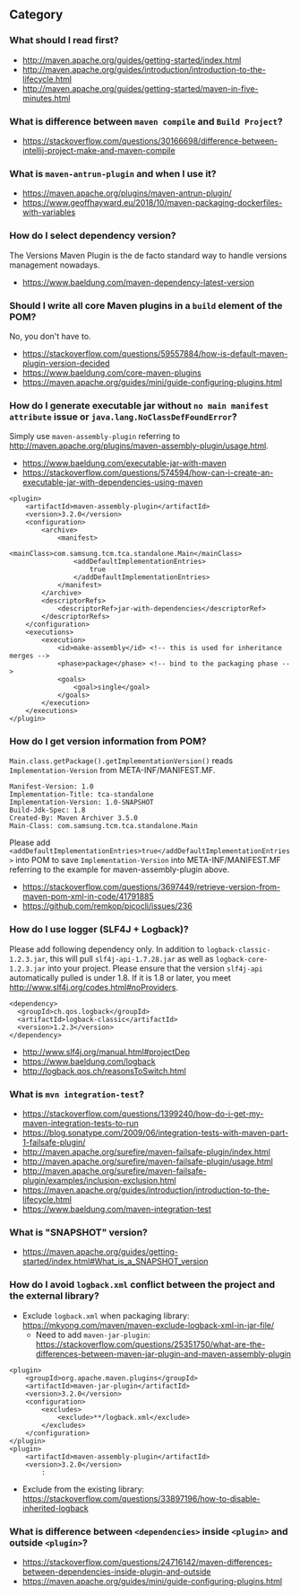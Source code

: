 ## Category

### What should I read first?
- http://maven.apache.org/guides/getting-started/index.html
- http://maven.apache.org/guides/introduction/introduction-to-the-lifecycle.html
- http://maven.apache.org/guides/getting-started/maven-in-five-minutes.html

### What is difference between `maven compile` and `Build Project`?
- https://stackoverflow.com/questions/30166698/difference-between-intellij-project-make-and-maven-compile

### What is `maven-antrun-plugin` and when I use it?
- https://maven.apache.org/plugins/maven-antrun-plugin/
- https://www.geoffhayward.eu/2018/10/maven-packaging-dockerfiles-with-variables

### How do I select dependency version?
The Versions Maven Plugin is the de facto standard way to handle versions management nowadays.
- https://www.baeldung.com/maven-dependency-latest-version

### Should I write all core Maven plugins in a `build` element of the POM?
No, you don't have to.
- https://stackoverflow.com/questions/59557884/how-is-default-maven-plugin-version-decided
- https://www.baeldung.com/core-maven-plugins
- https://maven.apache.org/guides/mini/guide-configuring-plugins.html

### How do I generate executable jar without `no main manifest attribute` issue or `java.lang.NoClassDefFoundError`?
Simply use `maven-assembly-plugin` referring to http://maven.apache.org/plugins/maven-assembly-plugin/usage.html.
- https://www.baeldung.com/executable-jar-with-maven
- https://stackoverflow.com/questions/574594/how-can-i-create-an-executable-jar-with-dependencies-using-maven
```
<plugin>
    <artifactId>maven-assembly-plugin</artifactId>
    <version>3.2.0</version>
    <configuration>
        <archive>
            <manifest>
                <mainClass>com.samsung.tcm.tca.standalone.Main</mainClass>
                <addDefaultImplementationEntries>
                    true
                </addDefaultImplementationEntries>
            </manifest>
        </archive>
        <descriptorRefs>
            <descriptorRef>jar-with-dependencies</descriptorRef>
        </descriptorRefs>
    </configuration>
    <executions>
        <execution>
            <id>make-assembly</id> <!-- this is used for inheritance merges -->
            <phase>package</phase> <!-- bind to the packaging phase -->
            <goals>
                <goal>single</goal>
            </goals>
        </execution>
    </executions>
</plugin>
```

### How do I get version information from POM?
`Main.class.getPackage().getImplementationVersion()` reads `Implementation-Version` from META-INF/MANIFEST.MF.
```
Manifest-Version: 1.0
Implementation-Title: tca-standalone
Implementation-Version: 1.0-SNAPSHOT
Build-Jdk-Spec: 1.8
Created-By: Maven Archiver 3.5.0
Main-Class: com.samsung.tcm.tca.standalone.Main
```
Please add `<addDefaultImplementationEntries>true</addDefaultImplementationEntries>` into POM to save `Implementation-Version` into META-INF/MANIFEST.MF referring to the example for maven-assembly-plugin above.
- https://stackoverflow.com/questions/3697449/retrieve-version-from-maven-pom-xml-in-code/41791885
- https://github.com/remkop/picocli/issues/236

### How do I use logger (SLF4J + Logback)?
Please add following dependency only. In addition to `logback-classic-1.2.3.jar`, this will pull `slf4j-api-1.7.28.jar` as well as `logback-core-1.2.3.jar` into your project. Please ensure that the version `slf4j-api` automatically pulled is under 1.8. If it is 1.8 or later, you meet http://www.slf4j.org/codes.html#noProviders.
```
<dependency> 
  <groupId>ch.qos.logback</groupId>
  <artifactId>logback-classic</artifactId>
  <version>1.2.3</version>
</dependency>
```
- http://www.slf4j.org/manual.html#projectDep
- https://www.baeldung.com/logback
- http://logback.qos.ch/reasonsToSwitch.html

### What is `mvn integration-test`?
- https://stackoverflow.com/questions/1399240/how-do-i-get-my-maven-integration-tests-to-run
- https://blog.sonatype.com/2009/06/integration-tests-with-maven-part-1-failsafe-plugin/
- http://maven.apache.org/surefire/maven-failsafe-plugin/index.html
- http://maven.apache.org/surefire/maven-failsafe-plugin/usage.html
- http://maven.apache.org/surefire/maven-failsafe-plugin/examples/inclusion-exclusion.html
- https://maven.apache.org/guides/introduction/introduction-to-the-lifecycle.html
- https://www.baeldung.com/maven-integration-test

### What is "SNAPSHOT" version?
- https://maven.apache.org/guides/getting-started/index.html#What_is_a_SNAPSHOT_version

### How do I avoid `logback.xml` conflict between the project and the external library?
- Exclude `logback.xml` when packaging library: https://mkyong.com/maven/maven-exclude-logback-xml-in-jar-file/
  - Need to add `maven-jar-plugin`: https://stackoverflow.com/questions/25351750/what-are-the-differences-between-maven-jar-plugin-and-maven-assembly-plugin
```
<plugin>
    <groupId>org.apache.maven.plugins</groupId>
    <artifactId>maven-jar-plugin</artifactId>
    <version>3.2.0</version>
    <configuration>
        <excludes>
            <exclude>**/logback.xml</exclude>
        </excludes>
    </configuration>
</plugin>
<plugin>
    <artifactId>maven-assembly-plugin</artifactId>
    <version>3.2.0</version>
        :
```
- Exclude from the existing library: https://stackoverflow.com/questions/33897196/how-to-disable-inherited-logback

### What is difference between `<dependencies>` inside `<plugin>` and outside `<plugin>`?
- https://stackoverflow.com/questions/24716142/maven-differences-between-dependencies-inside-plugin-and-outside
- https://maven.apache.org/guides/mini/guide-configuring-plugins.html
